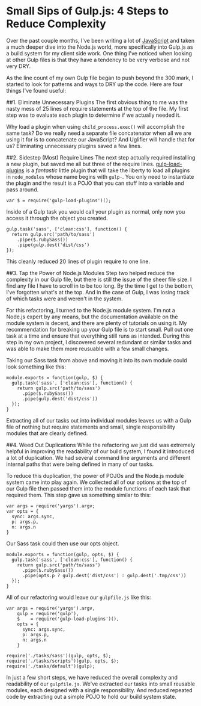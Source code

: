 # Small Sips of Gulp.js: 4 Steps to Reduce Complexity

Over the past couple months, I've been writing a lot of [JavaScript](http://teamgaslight.com/blog/search?utf8=%E2%9C%93&q=javascript) and taken a much deeper dive into the Node.js world, more specifically into Gulp.js
as a build system for my client side work. One thing I've noticed when
looking at other Gulp files is that they have a tendency to be
very verbose and not very DRY.

As the line count of my own Gulp file began to push beyond the 300
mark, I started to look for patterns and ways to DRY up the code. Here are four things I've found useful:

##1. Eliminate Unnecessary Plugins
The first
obvious thing to me was the nasty mess of 25 lines of require statements at the
top of the file. My first step was to evaluate each plugin to
determine if we actually needed it.

Why load a plugin when using `child_process.exec()`
will accomplish the same task? Do we really need a separate file concatenator
when all we are using it for is to concatenate our JavaScript? And Uglifier will
handle that for us? Eliminating unnecessary plugins saved a few lines.

##2. Sidestep (Most) Require Lines
The next step actually required installing a new plugin, but saved me all but
three of the require lines. [gulp-load-plugins](https://www.npmjs.org/package/gulp-load-plugins)
is a _fantastic_ little plugin that will take the liberty to load all plugins
in `node_modules` whose name begins with `gulp-`. You only need to instantiate
the plugin and the result is a POJO that you can stuff into a variable and pass
around.

    var $ = require('gulp-load-plugins')();

Inside of a Gulp task you would call your plugin as normal, only now you
access it through the object you created.

    gulp.task('sass', ['clean:css'], function() {
      return gulp.src('path/to/sass')
        .pipe($.rubySass())
        .pipe(gulp.dest('dist/css')
    });

This cleanly reduced 20 lines of plugin require to one line.

##3. Tap the Power of Node.js Modules
Step two helped reduce the complexity in our Gulp file, but there is still the issue of the
sheer file size. I find any file I have to scroll in to be too long.
By the time I get to the bottom, I've forgotten what's at the top.
And in the case of Gulp, I was losing track of which tasks were and weren't in
the system.

For this refactoring, I turned to the Node.js module system. I'm not a Node.js
expert by any means, but the documentation available on the module system is
decent, and there are plenty of tutorials on using it. My recommendation for
breaking up your Gulp file is to start small. Pull out one task at a time and
ensure that everything still runs as intended. During this
step in my own project, I discovered several redundant or similar tasks and was able to make them more reusuable with a few small changes.

Taking our Sass task from above and moving it into its own module could look
something like this:

    module.exports = function(gulp, $) {
      gulp.task('sass', ['clean:css'], function() {
        return gulp.src('path/to/sass')
          .pipe($.rubySass())
          .pipe(gulp.dest('dist/css'))
      });
    }

Extracting all of our tasks out into individual modules leaves us with a Gulp file
of nothing but require statements and small, single responsibility modules
that are clearly defined.

##4. Weed Out Duplications
While the refactoring we just did was extremely helpful in
improving the readability of our build system, I found it introduced a lot of duplication. We had several command line arguments and different internal paths
that were being defined in many of our tasks.

To reduce this duplication, the power of POJOs and the Node.js module system came into play again. We collected all of our options at the top of our
Gulp file then passed them into the module functions of each task that required
them. This step gave us something similar to this:

    var args = require('yargs').argv;
    var opts = {
      sync: args.sync,
      p: args.p,
      n: args.n
    }

Our Sass task could then use our opts object.

    module.exports = function(gulp, opts, $) {
      gulp.task('sass', ['clean:css'], function() {
        return gulp.src('path/to/sass')
          .pipe($.rubySass())
          .pipe(opts.p ? gulp.dest('dist/css') : gulp.dest('.tmp/css'))
      });
    }

All of our refactoring would leave our `gulpfile.js` like this:

    var args = require('yargs').argv,
        gulp = require('gulp'),
        $    = require('gulp-load-plugins')(),
        opts = {
          sync: args.sync,
          p: args.p,
          n: args.n
        }

    require('./tasks/sass')(gulp, opts, $);
    require('./tasks/scripts')(gulp, opts, $);
    require('./tasks/default')(gulp);

In just a few short steps, we have reduced the overall complexity and readability
of our `gulpfile.js`. We've extracted our tasks into small reusable modules, each
designed with a single responsibility. And reduced repeated code by extracting
out a simple POJO to hold our build system state.
